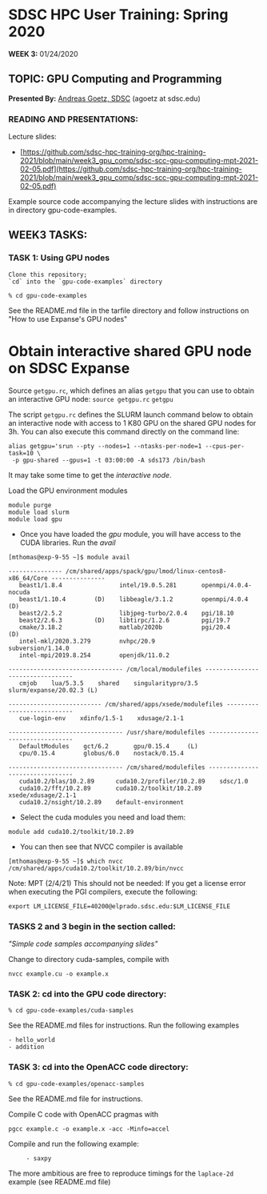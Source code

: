# SDSC HPC User Training:  Spring 2020
**WEEK 3:** 01/24/2020

## TOPIC: GPU Computing and Programming

**Presented By:** [Andreas Goetz, SDSC](https://www.sdsc.edu/research/researcher_spotlight/goetz_andreas.html) (agoetz  at  sdsc.edu)

### READING AND PRESENTATIONS:

Lecture slides:
* [https://github.com/sdsc-hpc-training-org/hpc-training-2021/blob/main/week3_gpu_comp/sdsc-scc-gpu-computing-mpt-2021-02-05.pdf](https://github.com/sdsc-hpc-training-org/hpc-training-2021/blob/main/week3_gpu_comp/sdsc-scc-gpu-computing-mpt-2021-02-05.pdf)

Example source code accompanying the lecture slides with instructions are in directory gpu-code-examples.


## WEEK3 TASKS:
### TASK 1:  Using GPU nodes  
    Clone this repository;
    `cd` into the `gpu-code-examples` directory

```
% cd gpu-code-examples
```
See the README.md file in the tarfile directory and
follow instructions on "How to use Expanse's GPU nodes"


# Obtain interactive shared GPU node on SDSC Expanse
Source `getgpu.rc`, which defines an alias `getgpu` that you can use to obtain an interactive GPU node:
`source getgpu.rc`
`getgpu`

The script `getgpu.rc` defines the SLURM launch command below to obtain an interactive node with access to 1 K80 GPU on the shared GPU nodes for 3h. You can also execute this command directly on the command line:

```
alias getgpu='srun --pty --nodes=1 --ntasks-per-node=1 --cpus-per-task=10 \
 -p gpu-shared --gpus=1 -t 03:00:00 -A sds173 /bin/bash

```

It may take some time to get the *interactive node*.

Load the GPU environment modules

```
module purge
module load slurm
module load gpu
```
* Once you have loaded the *gpu* module, you will have access to the CUDA libraries. Run the *avail*
```
[mthomas@exp-9-55 ~]$ module avail

--------------- /cm/shared/apps/spack/gpu/lmod/linux-centos8-x86_64/Core ---------------
   beast1/1.8.4                intel/19.0.5.281       openmpi/4.0.4-nocuda
   beast1/1.10.4        (D)    libbeagle/3.1.2        openmpi/4.0.4        (D)
   beast2/2.5.2                libjpeg-turbo/2.0.4    pgi/18.10
   beast2/2.6.3         (D)    libtirpc/1.2.6         pgi/19.7
   cmake/3.18.2                matlab/2020b           pgi/20.4             (D)
   intel-mkl/2020.3.279        nvhpc/20.9             subversion/1.14.0
   intel-mpi/2019.8.254        openjdk/11.0.2

-------------------------------- /cm/local/modulefiles ---------------------------------
   cmjob    lua/5.3.5    shared    singularitypro/3.5    slurm/expanse/20.02.3 (L)

-------------------------- /cm/shared/apps/xsede/modulefiles ---------------------------
   cue-login-env    xdinfo/1.5-1    xdusage/2.1-1

-------------------------------- /usr/share/modulefiles --------------------------------
   DefaultModules    gct/6.2       gpu/0.15.4     (L)
   cpu/0.15.4        globus/6.0    nostack/0.15.4

-------------------------------- /cm/shared/modulefiles --------------------------------
   cuda10.2/blas/10.2.89      cuda10.2/profiler/10.2.89    sdsc/1.0
   cuda10.2/fft/10.2.89       cuda10.2/toolkit/10.2.89     xsede/xdusage/2.1-1
   cuda10.2/nsight/10.2.89    default-environment

```
* Select the cuda modules you need and load them:
```
module add cuda10.2/toolkit/10.2.89 
```
* You can then see that NVCC compiler is available

```
[mthomas@exp-9-55 ~]$ which nvcc
/cm/shared/apps/cuda10.2/toolkit/10.2.89/bin/nvcc
```


Note: MPT (2/4/21) This should not be needed:
If you get a license error when executing the PGI compilers, execute the following:
```
export LM_LICENSE_FILE=40200@elprado.sdsc.edu:$LM_LICENSE_FILE
```


### TASKS 2 and 3 begin in the section called:
*"Simple code samples accompanying slides"*

Change to directory cuda-samples, compile with
```
nvcc example.cu -o example.x
```

### TASK 2:  cd into the GPU code directory:
```
% cd gpu-code-examples/cuda-samples
```

See the README.md files for instructions.
Run the following examples

	- hello_world
	- addition


### TASK 3:  cd into the OpenACC code directory:
```
% cd gpu-code-examples/openacc-samples
```
See the README.md file for instructions.

Compile C code with OpenACC pragmas with
```
pgcc example.c -o example.x -acc -Minfo=accel
```

Compile and run the following example:
```
	 - saxpy
```	 
The more ambitious are free to reproduce timings for the `laplace-2d` example (see README.md file)
